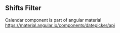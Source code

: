 ## Shifts Filter

Calendar component is part of angular material
https://material.angular.io/components/datepicker/api
